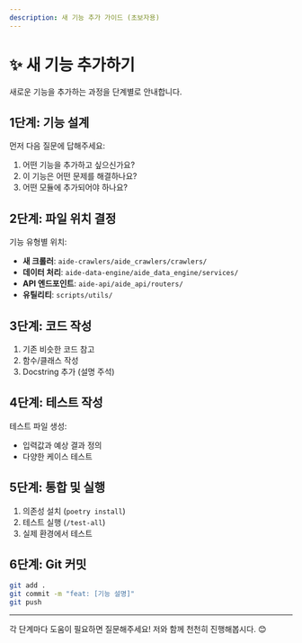 ```yaml
---
description: 새 기능 추가 가이드 (초보자용)
---
```


# ✨ 새 기능 추가하기

새로운 기능을 추가하는 과정을 단계별로 안내합니다.

## 1단계: 기능 설계

먼저 다음 질문에 답해주세요:
1. 어떤 기능을 추가하고 싶으신가요?
2. 이 기능은 어떤 문제를 해결하나요?
3. 어떤 모듈에 추가되어야 하나요?

## 2단계: 파일 위치 결정

기능 유형별 위치:
- **새 크롤러**: `aide-crawlers/aide_crawlers/crawlers/`
- **데이터 처리**: `aide-data-engine/aide_data_engine/services/`
- **API 엔드포인트**: `aide-api/aide_api/routers/`
- **유틸리티**: `scripts/utils/`

## 3단계: 코드 작성

1. 기존 비슷한 코드 참고
2. 함수/클래스 작성
3. Docstring 추가 (설명 주석)

## 4단계: 테스트 작성

테스트 파일 생성:
- 입력값과 예상 결과 정의
- 다양한 케이스 테스트

## 5단계: 통합 및 실행

1. 의존성 설치 (`poetry install`)
2. 테스트 실행 (`/test-all`)
3. 실제 환경에서 테스트

## 6단계: Git 커밋

```bash
git add .
git commit -m "feat: [기능 설명]"
git push
```

---

각 단계마다 도움이 필요하면 질문해주세요!
저와 함께 천천히 진행해봅시다. 😊
